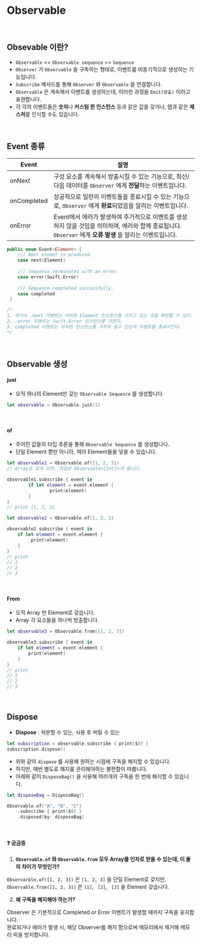 # Observable

<br>

## Obsevable 이란?

- `Observable` == `Observable sequence` == `Sequence`
- `Observer` 가 `Observable` 을 구독하는 형태로, 이벤트를 비동기적으로 생성하는 기능입니다.
- `Subscribe` 메서드를 통해 `Observer` 와 `Observable` 을 연결합니다.
- `Observable` 은 계속해서 이벤트를 생성하는데, 이러한 과정을 `Emit(방출)` 이라고 표현합니다.
- 각 각의 이벤트들은 **숫자**나 **커스텀 한 인스턴스** 등과 같은 값을 갖거나, 탭과 같은 **제스처**를 인식할 수도 있습니다.



<br>

## Event 종류

| Event       | 설명                                                         |
| ----------- | ------------------------------------------------------------ |
| onNext      | 구성 요소를 계속해서 방출시킬 수 있는 기능으로, 최신/다음 데이터를 `Observer` 에게 **전달**하는 이벤트입니다. |
| onCompleted | 성공적으로 일련의 이벤트들을 종료시킬 수 있는 기능으로, `Observer` 에게 **완료**되었음을 알리는 이벤트입니다. |
| onError     | Event에서 에러가 발생하여 추가적으로 이벤트를 생성하지 않을 것임을 의미하며, 에러와 함께 종료됩니다.<br />`Observer` 에게 **오류 발생** 을 알리는 이벤트입니다. |

```swift
public enum Event<Element> {
 	/// Next elemet is produced.
 	case next(Element)
 	
 	/// Sequence terminated with an error.
 	case error(Swift.Error)
 	
 	/// Sequence completed successfully.
 	case completed
 }

/*
1. 여기서 .next 이벤트는 어떠한 Element 인스턴스를 가지고 있는 것을 확인할 수 있다.
2. .error 이벤트는 Swift.Error 인스턴스를 가진다.
3. completed 이벤트는 아무런 인스턴스를 가지지 않고 단순히 이벤트를 종료시킨다.
*/
```



<br>

## Observable 생성



#### just

- 오직 하나의 Element만 갖는 `Observable Sequence` 를 생성합니다.

```swift
let observable = Observable.just(1)
```



<br>



#### of

- 주어진 값들의 타입 추론을 통해 `Observable Sequence` 를 생성합니다.
- 단일 Element 뿐만 아니라, 여러 Element들을 넣을 수 있습니다.

```swift
let observable1 = Observable.of([1, 2, 3])
// Array로 넣게 되면, 타입은 Observable<[Int]>가 됩니다.

observable1.subscribe { event in
		if let element = event.element {
				print(element)
		}
}
// print [1, 2, 3]
```

```swift
let observable2 = Observable.of(1, 2, 3)

observable2.subscribe { event in
    if let element = event.element {
         print(element)
    }
}
// print
// 1
// 2
// 3
```



<br>



#### From

- 오직 Array 만 Element로 갖습니다.
- Array 각 요소들을 하나씩 방출합니다.

```swift
let observable3 = Observable.from([1, 2, 3])

observable3.subscribe { event in
    if let element = event.element {
        print(element)
    }
}
// print
// 1
// 2
// 3
```



<br>

## Dispose

- **Dispose** : 처분할 수 있는, 사용 후 버릴 수 있는

```swift
let subscription = observable.subscribe { print($0) }
subscription.dispose()
```

- 위와 같이 `dispose` 를 사용해 원하는 시점에 구독을 해지할 수 있습니다.
- 하지만, 매번 별도로 해지를 관리해야하는 불편함이 따릅니다.
- 아래와 같이 `DisposeBag()` 을 사용해 여러개의 구독을 한 번에 해지할 수 있습니다.

```swift
let disposeBag = DisposeBag()

Observable.of("A", "B", "C")
    .subscribe { print($0) }
    .disposed(by: disposeBag)
```



<br>



#### ❓ 궁금증 

1. **`Observable.of` 와 `Observable.from` 모두 Array를 인자로 받을 수 있는데, 이 둘의 차이가 무엇인가?**

`Observarble.of([1, 2, 3])` 은 `[1, 2, 3]` 을 단일 Element로 갖지만,  
`Observable.from([1, 2, 3])` 은 `[1]`, ` [2]`, ` [3]` 을 Element 갖습니다.



2. **왜 구독을 해지해야 하는가?** 

Observer 은 기본적으로 Completed or Error 이벤트가 발생할 때까지 구독을 유지합니다.  
완료되거나 에러가 발생 시, 해당 Observer를 해지 함으로써 메모리에서 제거해 메모리 릭을 방지합니다.
